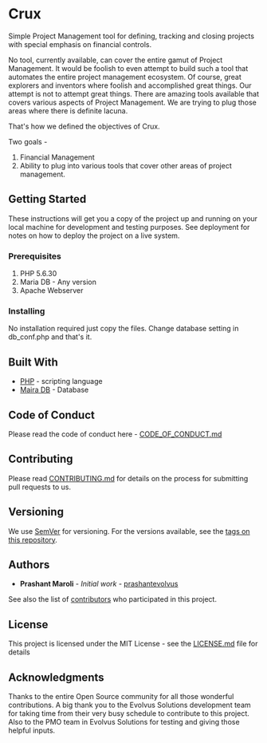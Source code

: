 # Crux

Simple Project Management tool for defining, tracking and closing projects with special emphasis on financial controls.

No tool, currently available, can cover the entire gamut of Project Management. It would be foolish to even attempt to build such a tool that automates the entire project management ecosystem. Of course, great explorers and inventors where foolish and accomplished great things. Our attempt is not to attempt great things.
There are amazing tools available that covers various aspects of Project Management. We are trying to plug those areas where there is definite lacuna.

That's how we defined the objectives of Crux.


Two goals -
1) Financial Management
2) Ability to plug into various tools that cover other areas of project management.

## Getting Started

These instructions will get you a copy of the project up and running on your local machine for development and testing purposes. See deployment for notes on how to deploy the project on a live system.

### Prerequisites
1) PHP 5.6.30
2) Maria DB - Any version
3) Apache Webserver

### Installing
No installation required just copy the files.
Change database setting in db_conf.php and that's it.


## Built With

* [PHP](http://php.net) - scripting language
* [Maira DB](https://mariadb.org) - Database

## Code of Conduct
Please read the code of conduct here - [CODE_OF_CONDUCT.md](CODE_OF_CONDUCT.md)

## Contributing

Please read [CONTRIBUTING.md](CONTRIBUTING.md) for details on the process for submitting pull requests to us.

## Versioning

We use [SemVer](http://semver.org/) for versioning. For the versions available, see the [tags on this repository](https://github.com/prashantevolvus/crux/tags).

## Authors

* **Prashant Maroli** - *Initial work* - [prashantevolvus](https://github.com/prashantevolvus)

See also the list of [contributors](https://github.com/prashantevolvus/crux/contributors) who participated in this project.

## License

This project is licensed under the MIT License - see the [LICENSE.md](LICENSE.md) file for details

## Acknowledgments

Thanks to the entire Open Source community for all those wonderful contributions. A big thank you to the Evolvus Solutions development team for taking time from their very busy schedule to contribute to this project. Also to the PMO team in Evolvus Solutions for testing and giving those helpful inputs.
